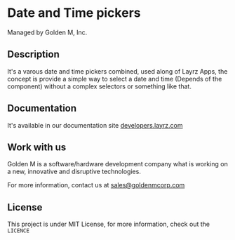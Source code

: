 # Date and Time pickers

Managed by Golden M, Inc.

## Description

It's a varous date and time pickers combined, used along of Layrz Apps, the concept is provide a simple way to
select a date and time (Depends of the component) without a complex selectors or something like that.

## Documentation

It's available in our documentation site [developers.layrz.com](https://developers.layrz.com/Components/DateTimePickers)

## Work with us

Golden M is a software/hardware development company what is working on
a new, innovative and disruptive technologies.

For more information, contact us at [sales@goldenmcorp.com](mailto:sales@goldenmcorp.com)

## License

This project is under MIT License, for more information, check out the `LICENCE`
